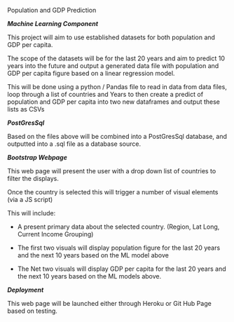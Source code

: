 Population and GDP Prediction

***Machine Learning Component***

This project will aim to use established datasets for both population and GDP per capita.

The scope of the datasets will be for the last 20 years and aim to predict 10 years into the future and output a generated data file with population and GDP per capita figure based on a linear regression model.

This will be done using a python / Pandas file to read in data from data files, loop through a list of countries and Years to then create a predict of population and GDP per capita into two new dataframes and output these lists as CSVs

***PostGresSql***

Based on the files above will be combined into a PostGresSql database, and outputted into a .sql file as a database source.


***Bootstrap Webpage***

This web page will present the user with a drop down list of countries to filter the displays.

Once the country is selected this will trigger a number of visual elements (via a JS script) 

This will include:

- A present primary data about the selected country. (Region, Lat Long, Current Income Grouping)

- The first two visuals will display population figure for the last 20 years and the next 10 years based on the ML model above

- The Net two visuals will display GDP per capita for the last 20 years and the next 10 years based on the ML models above.

***Deployment***

This web page will be launched either through Heroku or Git Hub Page based on testing.



